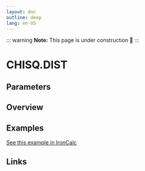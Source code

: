 ```yaml
---
layout: doc
outline: deep
lang: en-US
---
```


::: warning
**Note:** This page is under construction 🚧
:::

# CHISQ.DIST

## Parameters

## Overview

## Examples

[See this example in IronCalc](https://app.ironcalc.com/?filename=chisq.dist)

## Links